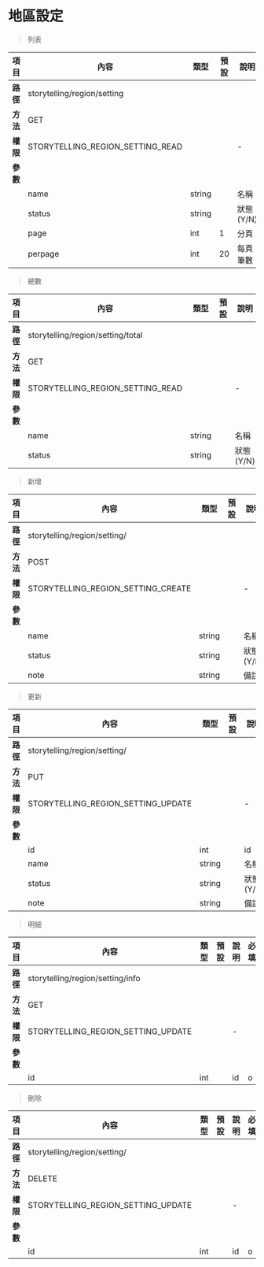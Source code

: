 # 地區設定

> 列表

| 項目         | 內容                         | 類型         | 預設         | 說明                  | 必填  |
|-------------|-----------------------------|--------------|--------------|---------------------|-------|
| <b>路徑</b>  |storytelling/region/setting         |              |              |                     |      |
| <b>方法</b>  | GET                        |              |              |                     |      |
| <b>權限</b>  |STORYTELLING_REGION_SETTING_READ           |              |              |          -          |      |
| <b>參數</b>  |                             |              |              |                     |      |
|             |name                         | string         |              |    名稱                 |  x  |
|             |status                        | string         |              |    狀態(Y/N)                |  x  |
|             |page                         | int         |       1       |  分頁                   |   x  |
|             |perpage                      | int         |      20       |  每頁筆數                |   x  |


> 總數

| 項目         | 內容                         | 類型         | 預設         | 說明                  | 必填  |
|-------------|-----------------------------|--------------|--------------|---------------------|-------|
| <b>路徑</b>  |storytelling/region/setting/total         |              |              |                     |      |
| <b>方法</b>  | GET                        |              |              |                     |      |
| <b>權限</b>  |STORYTELLING_REGION_SETTING_READ           |              |              |          -          |      |
| <b>參數</b>  |                             |              |              |                     |      |
|             |name                         | string         |              |    名稱                 |  x  |
|             |status                        | string         |              |    狀態(Y/N)                |  x  |


> 新增

| 項目         | 內容                         | 類型         | 預設         | 說明                  | 必填  |
|-------------|-----------------------------|--------------|--------------|---------------------|-------|
| <b>路徑</b>  |storytelling/region/setting/         |              |              |                     |      |
| <b>方法</b>  | POST                        |              |              |                     |      |
| <b>權限</b>  |STORYTELLING_REGION_SETTING_CREATE           |              |              |          -          |      |
| <b>參數</b>  |                             |              |              |                     |      |
|             |name                         | string         |              |    名稱                 |  o  |
|             |status                        | string         |              |    狀態(Y/N)                |  o  |
|             |note                        | string         |              |    備註                |  x  |


> 更新

| 項目         | 內容                         | 類型         | 預設         | 說明                  | 必填  |
|-------------|-----------------------------|--------------|--------------|---------------------|-------|
| <b>路徑</b>  |storytelling/region/setting/         |              |              |                     |      |
| <b>方法</b>  | PUT                        |              |              |                     |      |
| <b>權限</b>  |STORYTELLING_REGION_SETTING_UPDATE           |              |              |          -          |      |
| <b>參數</b>  |                             |              |              |                     |      |
|             |id                         | int         |              |    id                 |  o  |
|             |name                         | string         |              |    名稱                 |  o  |
|             |status                        | string         |              |    狀態(Y/N)                |  o  |
|             |note                        | string         |              |    備註                |  x  |

> 明細

| 項目         | 內容                         | 類型         | 預設         | 說明                  | 必填  |
|-------------|-----------------------------|--------------|--------------|---------------------|-------|
| <b>路徑</b>  |storytelling/region/setting/info         |              |              |                     |      |
| <b>方法</b>  | GET                        |              |              |                     |      |
| <b>權限</b>  |STORYTELLING_REGION_SETTING_UPDATE           |              |              |          -          |      |
| <b>參數</b>  |                             |              |              |                     |      |
|             |id                         | int         |              |    id                 |  o  |

> 刪除

| 項目         | 內容                         | 類型         | 預設         | 說明                  | 必填  |
|-------------|-----------------------------|--------------|--------------|---------------------|-------|
| <b>路徑</b>  |storytelling/region/setting/         |              |              |                     |      |
| <b>方法</b>  | DELETE                        |              |              |                     |      |
| <b>權限</b>  |STORYTELLING_REGION_SETTING_UPDATE           |              |              |          -          |      |
| <b>參數</b>  |                             |              |              |                     |      |
|             |id                         | int         |              |    id                 |  o  |
